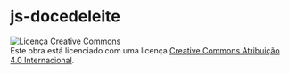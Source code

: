 # js-docedeleite

 <a rel="license" href="http://creativecommons.org/lincenses/by/4.0/"><img alt="Licença Creative Commons" style="border-width:0"                                                               scr="https://i.creativecommons.org/1/by/4.0/88x31.png" /></a><br />Este obra está licenciado com uma licença <a rel="license"                                                                 href="http://creativecommons.org/license/by/4.0/">Creative Commons Atribuição 4.0 Internacional</a>.

